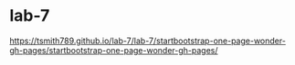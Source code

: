 # lab-7

https://tsmith789.github.io/lab-7/lab-7/startbootstrap-one-page-wonder-gh-pages/startbootstrap-one-page-wonder-gh-pages/
